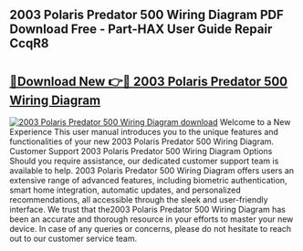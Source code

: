 ## 2003 Polaris Predator 500 Wiring Diagram PDF Download Free - Part-HAX User Guide Repair CcqR8

# <h2><a href="http://dfi7bxd.blite.top/?on=2003+Polaris+Predator+500+Wiring+Diagram">🔗Download New 👉🔴 2003 Polaris Predator 500 Wiring Diagram</a></h2>

[![2003 Polaris Predator 500 Wiring Diagram download](https://i.imgur.com/lujVjoI.png)](http://dfi7bxd.blite.top/?on=2003+Polaris+Predator+500+Wiring+Diagram)
Welcome to a New Experience This user manual introduces you to the unique features and functionalities of your new 2003 Polaris Predator 500 Wiring Diagram. Customer Support 2003 Polaris Predator 500 Wiring Diagram Options Should you require assistance, our dedicated customer support team is available to help. 2003 Polaris Predator 500 Wiring Diagram offers users an extensive range of advanced features, including biometric authentication, smart home integration, automatic updates, and personalized recommendations, all accessible through the sleek and user-friendly interface. We trust that the2003 Polaris Predator 500 Wiring Diagram has been an accurate and thorough resource in your efforts to master your new device. In case of any queries or concerns, please do not hesitate to reach out to our customer service team.
